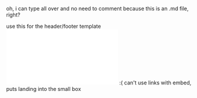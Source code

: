 <!-- change document structure to have simple, light landing page with
 links to various galleries etc. (traffice, shoes, SDR)
 add section for favorite radio stations on SDR, and the shoe gallery, have sample images as part of links (thumbnail?) -->

oh, i can type all over and no need to comment because this is an .md file, right?

use this for the header/footer template
<embed type="text/html" src="forinclude.html">
:( can't use links with embed, puts landing into the small box

